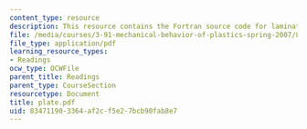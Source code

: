 ```yaml
---
content_type: resource
description: This resource contains the Fortran source code for laminated plate calculations.
file: /media/courses/3-91-mechanical-behavior-of-plastics-spring-2007/834711903364af2cf5e27bcb90fab8e7_plate.pdf
file_type: application/pdf
learning_resource_types:
- Readings
ocw_type: OCWFile
parent_title: Readings
parent_type: CourseSection
resourcetype: Document
title: plate.pdf
uid: 83471190-3364-af2c-f5e2-7bcb90fab8e7
---
```

